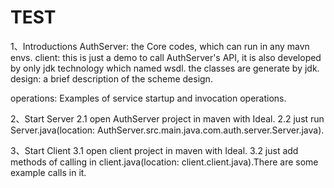 # TEST
1、Introductions
AuthServer: the Core codes, which can run in any mavn envs.
client: this is just a demo to call AuthServer's API, it is also developed by only jdk technology which named wsdl.
        the classes are generate by jdk.
design: a brief description of the scheme design.

operations: Examples of service startup and invocation operations.

2、Start Server
2.1 open AuthServer project in maven with Ideal.
2.2 just run Server.java(location: AuthServer.src.main.java.com.auth.server.Server.java).

3、Start Client
3.1 open client project in maven with Ideal.
3.2 just add methods of calling in client.java(location: client.client.java).There are some example calls in it.
        